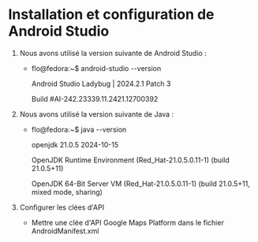 # Installation et configuration de Android Studio

1. Nous avons utilisé la version suivante de Android Studio : 
    - flo@fedora:~$ android-studio --version
      
        Android Studio Ladybug | 2024.2.1 Patch 3
   
        Build #AI-242.23339.11.2421.12700392

3. Nous avons utilisé la version suivante de Java :
    - flo@fedora:~$ java --version
     
        openjdk 21.0.5 2024-10-15
      
        OpenJDK Runtime Environment (Red_Hat-21.0.5.0.11-1) (build 21.0.5+11)
      
        OpenJDK 64-Bit Server VM (Red_Hat-21.0.5.0.11-1) (build 21.0.5+11, mixed mode, sharing)

4. Configurer les clées d'API
    - Mettre une clée d'API Google Maps Platform dans le fichier AndroidManifest.xml
